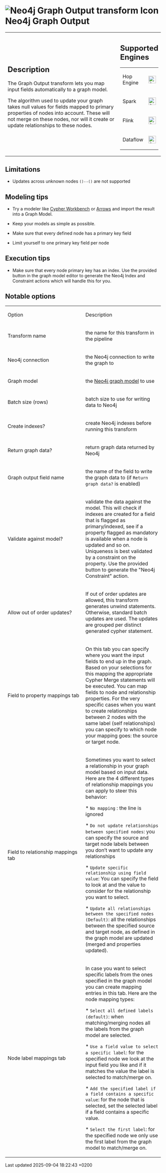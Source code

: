 <div id="header">

# <span class="image image-doc-icon">![Neo4j Graph Output transform Icon](../assets/images/transforms/icons/neo4j_graph_output.svg)</span> Neo4j Graph Output

</div>

<div id="content">

<div id="preamble">

<div class="sectionbody">

<table>
<colgroup>
<col style="width: 75%" />
<col style="width: 25%" />
</colgroup>
<tbody>
<tr class="odd">
<td><div class="content">
<div class="sect1">
<h2 id="_description">Description</h2>
<div class="sectionbody">
<div class="paragraph">
<p>The Graph Output transform lets you map input fields automatically to a graph model.</p>
</div>
<div class="paragraph">
<p>The algorithm used to update your graph takes null values for fields mapped to primary properties of nodes into account. These will not merge on these nodes, nor will it create or update relationships to these nodes.</p>
</div>
</div>
</div>
</div></td>
<td><div class="content">
<div class="sect1">
<h2 id="_supported_engines">Supported Engines</h2>
<div class="sectionbody">
<table>
<tbody>
<tr class="odd">
<td><p>Hop Engine</p></td>
<td><div class="content">
<div class="paragraph">
<p><span class="image"><img src="../assets/images/check_mark.svg" alt="Supported" width="24" /></span></p>
</div>
</div></td>
</tr>
<tr class="even">
<td><p>Spark</p></td>
<td><div class="content">
<div class="paragraph">
<p><span class="image"><img src="../assets/images/check_mark.svg" alt="Supported" width="24" /></span></p>
</div>
</div></td>
</tr>
<tr class="odd">
<td><p>Flink</p></td>
<td><div class="content">
<div class="paragraph">
<p><span class="image"><img src="../assets/images/check_mark.svg" alt="Supported" width="24" /></span></p>
</div>
</div></td>
</tr>
<tr class="even">
<td><p>Dataflow</p></td>
<td><div class="content">
<div class="paragraph">
<p><span class="image"><img src="../assets/images/check_mark.svg" alt="Supported" width="24" /></span></p>
</div>
</div></td>
</tr>
</tbody>
</table>
</div>
</div>
</div></td>
</tr>
</tbody>
</table>

</div>

</div>

<div class="sect1">

## Limitations

<div class="sectionbody">

<div class="ulist">

  - Updates across unknown nodes `()--()` are not supported

</div>

</div>

</div>

<div class="sect1">

## Modeling tips

<div class="sectionbody">

<div class="ulist">

  - Try a modeler like [Cypher Workbench](https://neo4j.solutions/cypher-workbench) or [Arrows](https://arrows.app) and import the result into a Graph Model.

  - Keep your models as simple as possible.

  - Make sure that every defined node has a primary key field

  - Limit yourself to one primary key field per node

</div>

</div>

</div>

<div class="sect1">

## Execution tips

<div class="sectionbody">

<div class="ulist">

  - Make sure that every node primary key has an index. Use the provided button in the graph model editor to generate the Neo4j Index and Constraint actions which will handle this for you.

</div>

</div>

</div>

<div class="sect1">

## Notable options

<div class="sectionbody">

<table>
<colgroup>
<col style="width: 50%" />
<col style="width: 50%" />
</colgroup>
<tbody>
<tr class="odd">
<td><p>Option</p></td>
<td><p>Description</p></td>
</tr>
<tr class="even">
<td><p>Transform name</p></td>
<td><p>the name for this transform in the pipeline</p></td>
</tr>
<tr class="odd">
<td><p>Neo4j connection</p></td>
<td><p>the Neo4j connection to write the graph to</p></td>
</tr>
<tr class="even">
<td><p>Graph model</p></td>
<td><p>the <a href="metadata-types/neo4j/neo4j-graphmodel.yP1zZnfL2j">Neo4j graph model</a> to use</p></td>
</tr>
<tr class="odd">
<td><p>Batch size (rows)</p></td>
<td><p>batch size to use for writing data to Neo4j</p></td>
</tr>
<tr class="even">
<td><p>Create indexes?</p></td>
<td><p>create Neo4j indexes before running this transform</p></td>
</tr>
<tr class="odd">
<td><p>Return graph data?</p></td>
<td><p>return graph data returned by Neo4j</p></td>
</tr>
<tr class="even">
<td><p>Graph output field name</p></td>
<td><p>the name of the field to write the graph data to (if <code>Return graph data?</code> is enabled)</p></td>
</tr>
<tr class="odd">
<td><p>Validate against model?</p></td>
<td><p>validate the data against the model. This will check if indexes are created for a field that is flagged as primary/indexed, see if a property flagged as mandatory is available when a node is updated and so on. Uniqueness is best validated by a constraint on the property. Use the provided button to generate the &quot;Neo4j Constraint&quot; action.</p></td>
</tr>
<tr class="even">
<td><p>Allow out of order updates?</p></td>
<td><p>If out of order updates are allowed, this transform generates unwind statements. Otherwise, standard batch updates are used. The updates are grouped per distinct generated cypher statement.</p></td>
</tr>
<tr class="odd">
<td><p>Field to property mappings tab</p></td>
<td><p>On this tab you can specify where you want the input fields to end up in the graph. Based on your selections for this mapping the appropriate Cypher Merge statements will be executed. You can map fields to node and relationship properties. For the very specific cases when you want to create relationships between 2 nodes with the same label (self relationships) you can specify to which node your mapping goes: the source or target node.</p></td>
</tr>
<tr class="even">
<td><p>Field to relationship mappings tab</p></td>
<td><p>Sometimes you want to select a relationship in your graph model based on input data. Here are the 4 different types of relationship mappings you can apply to steer this behavior:</p>
<p>* <code>No mapping</code> : the line is ignored</p>
<p>* <code>Do not update relationships between specified nodes</code>: you can specify the source and target node labels between you don’t want to update any relationships</p>
<p>* <code>Update specific relationship using field value</code>: You can specify the field to look at and the value to consider for the relationship you want to select.</p>
<p>* <code>Update all relationships between the specified nodes (Default)</code>: all the relationships between the specified source and target node, as defined in the graph model are updated (merged and properties updated).</p></td>
</tr>
<tr class="odd">
<td><p>Node label mappings tab</p></td>
<td><p>In case you want to select specific labels from the ones specified in the graph model you can create mapping entries in this tab. Here are the node mapping types:</p>
<p>* <code>Select all defined labels (default)</code>: when matching/merging nodes all the labels from the graph model are selected.</p>
<p>* <code>Use a field value to select a specific label</code>: for the specified node we look at the input field you like and if it matches the value the label is selected to match/merge on.</p>
<p>* <code>Add the specified label if a field contains a specific value</code>: for the node that is selected, set the selected label if a field contains a specific value.</p>
<p>* <code>Select the first label</code>: for the specified node we only use the first label from the graph model to match/merge on.</p></td>
</tr>
</tbody>
</table>

</div>

</div>

</div>

<div id="footer">

<div id="footer-text">

Last updated 2025-09-04 18:22:43 +0200

</div>

</div>
